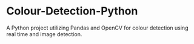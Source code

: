 # Colour-Detection-Python
A Python project utilizing Pandas and OpenCV for colour detection using real time and image detection.
